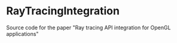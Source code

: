 # RayTracingIntegration
Source code for the paper "Ray tracing API integration for OpenGL applications"
